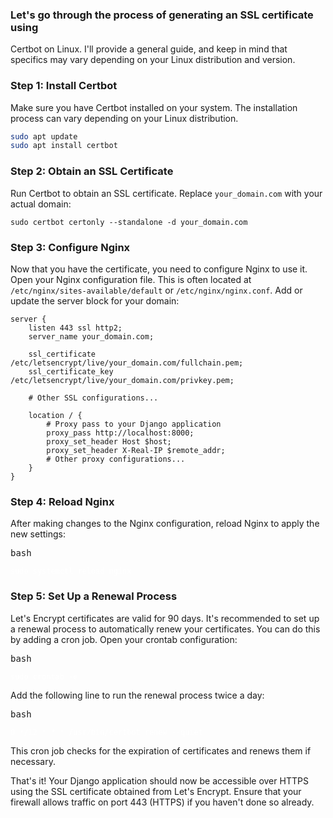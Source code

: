 ### Let's go through the process of generating an SSL certificate using

Certbot on Linux. I'll provide a general guide, and keep in mind that
specifics may vary depending on your Linux distribution and version.


### Step 1: Install Certbot

Make sure you have Certbot installed on your system. The installation
process can vary depending on your Linux distribution.

```bash
sudo apt update
sudo apt install certbot
```


### Step 2: Obtain an SSL Certificate

Run Certbot to obtain an SSL certificate. Replace `your_domain.com` with your actual domain:

`sudo certbot certonly --standalone -d your_domain.com`


### Step 3: Configure Nginx

Now that you have the certificate, you need to configure Nginx to use
it. Open your Nginx configuration file. This is often located at `/etc/nginx/sites-available/default` or `/etc/nginx/nginx.conf`. Add or update the server block for your domain:


```
server {
    listen 443 ssl http2;
    server_name your_domain.com;

    ssl_certificate /etc/letsencrypt/live/your_domain.com/fullchain.pem;
    ssl_certificate_key /etc/letsencrypt/live/your_domain.com/privkey.pem;

    # Other SSL configurations...

    location / {
        # Proxy pass to your Django application
        proxy_pass http://localhost:8000;
        proxy_set_header Host $host;
        proxy_set_header X-Real-IP $remote_addr;
        # Other proxy configurations...
    }
}
```


### Step 4: Reload Nginx

After making changes to the Nginx configuration, reload Nginx to apply the new settings:

<pre><div class="bg-black rounded-md"><div class="flex items-center relative text-gray-200 bg-gray-800 gizmo:dark:bg-token-surface-primary px-4 py-2 text-xs font-sans justify-between rounded-t-md"><span>bash</span></div></div></pre>

<pre><div class="bg-black rounded-md"><div class="p-4 overflow-y-auto"><code style="color:white; "class="!whitespace-pre hljs language-bash">sudo systemctl reload nginx
</code></div></div></pre>

### Step 5: Set Up a Renewal Process

Let's Encrypt certificates are valid for 90 days. It's recommended to set up a renewal process to automatically renew your certificates. You can do this by adding a cron job. Open your crontab configuration:

<pre><div class="bg-black rounded-md"><div class="flex items-center relative text-gray-200 bg-gray-800 gizmo:dark:bg-token-surface-primary px-4 py-2 text-xs font-sans justify-between rounded-t-md"><span>bash</span></div></div></pre>

<pre><div class="bg-black rounded-md"><div class="p-4 overflow-y-auto"><code style="color:white; "class="!whitespace-pre hljs language-bash">sudo crontab -e
</code></div></div></pre>

Add the following line to run the renewal process twice a day:

<pre><div class="bg-black rounded-md"><div class="flex items-center relative text-gray-200 bg-gray-800 gizmo:dark:bg-token-surface-primary px-4 py-2 text-xs font-sans justify-between rounded-t-md"><span>bash</span></div></div></pre>

<pre><div class="bg-black rounded-md"><div class="p-4 overflow-y-auto"><code style="color:white; " class="!whitespace-pre hljs language-bash">0 */12 * * * /usr/bin/certbot renew --quiet
</code></div></div></pre>

This cron job checks for the expiration of certificates and renews them if necessary.

That's it! Your Django application should now be accessible over HTTPS using the SSL certificate obtained from Let's Encrypt. Ensure that your firewall allows traffic on port 443 (HTTPS) if you haven't done so already.
